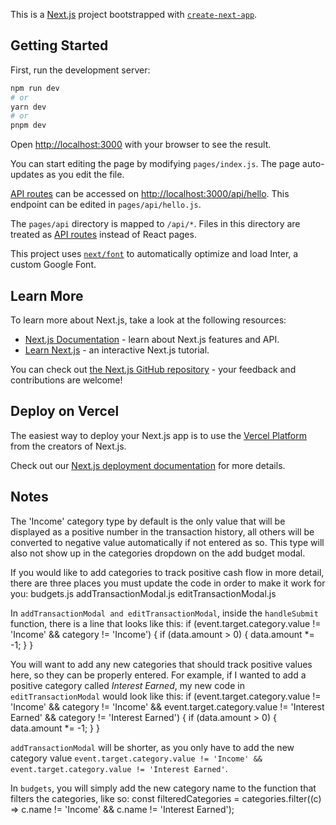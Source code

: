 This is a [Next.js](https://nextjs.org/) project bootstrapped with [`create-next-app`](https://github.com/vercel/next.js/tree/canary/packages/create-next-app).


## Getting Started

First, run the development server:

```bash
npm run dev
# or
yarn dev
# or
pnpm dev
```

Open [http://localhost:3000](http://localhost:3000) with your browser to see the result.

You can start editing the page by modifying `pages/index.js`. The page auto-updates as you edit the file.

[API routes](https://nextjs.org/docs/api-routes/introduction) can be accessed on [http://localhost:3000/api/hello](http://localhost:3000/api/hello). This endpoint can be edited in `pages/api/hello.js`.

The `pages/api` directory is mapped to `/api/*`. Files in this directory are treated as [API routes](https://nextjs.org/docs/api-routes/introduction) instead of React pages.

This project uses [`next/font`](https://nextjs.org/docs/basic-features/font-optimization) to automatically optimize and load Inter, a custom Google Font.

## Learn More

To learn more about Next.js, take a look at the following resources:

- [Next.js Documentation](https://nextjs.org/docs) - learn about Next.js features and API.
- [Learn Next.js](https://nextjs.org/learn) - an interactive Next.js tutorial.

You can check out [the Next.js GitHub repository](https://github.com/vercel/next.js/) - your feedback and contributions are welcome!

## Deploy on Vercel

The easiest way to deploy your Next.js app is to use the [Vercel Platform](https://vercel.com/new?utm_medium=default-template&filter=next.js&utm_source=create-next-app&utm_campaign=create-next-app-readme) from the creators of Next.js.

Check out our [Next.js deployment documentation](https://nextjs.org/docs/deployment) for more details.

## Notes

The 'Income' category type by default is the only value that will be displayed as a positive number in the transaction history, all others will be converted to negative value automatically if not entered as so. This type will also not show up in the categories dropdown on the add budget modal. 

If you would like to add categories to track positive cash flow in more detail, there are three places you must update the code in order to make it work for you:
    budgets.js
    addTransactionModal.js
    editTransactionModal.js

In `addTransactionModal and editTransactionModal`, inside the `handleSubmit` function, there is a line that looks like this:
    if (event.target.category.value != 'Income' && category != 'Income') {
        if (data.amount > 0) {
          data.amount *= -1;
        }
      }

You will want to add any new categories that should track positive values here, so they can be properly entered. For example, if I wanted to add a positive category called *Interest Earned*, my new code in `editTransactionModal` would look like this:
    if (event.target.category.value != 'Income' && category != 'Income' && event.target.category.value != 'Interest Earned' && category != 'Interest Earned') {
        if (data.amount > 0) {
          data.amount *= -1;
        }
      }

`addTransactionModal` will be shorter, as you only have to add the new category value `event.target.category.value != 'Income' && event.target.category.value != 'Interest Earned'`.

In `budgets`, you will simply add the new category name to the function that filters the categories, like so:
      const filteredCategories = categories.filter((c) => c.name != 'Income' && c.name != 'Interest Earned');

